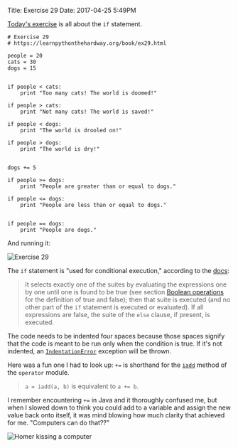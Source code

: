 Title: Exercise 29
Date: 2017-04-25 5:49PM

[Today's exercise](https://learnpythonthehardway.org/book/ex29.html) is all about the `if` statement.

```
# Exercise 29
# https://learnpythonthehardway.org/book/ex29.html

people = 20
cats = 30
dogs = 15


if people < cats:
    print "Too many cats! The world is doomed!"

if people > cats:
    print "Not many cats! The world is saved!"

if people < dogs:
    print "The world is drooled on!"

if people > dogs:
    print "The world is dry!"


dogs += 5

if people >= dogs:
    print "People are greater than or equal to dogs."

if people <= dogs:
    print "People are less than or equal to dogs."


if people == dogs:
    print "People are dogs."
```

And running it:

![Exercise 29]({filename}/images/ex29.png "Exercise 29")

The `if` statement is "used for conditional execution," according to the [docs](https://docs.python.org/2.7/reference/compound_stmts.html#if):

> It selects exactly one of the suites by evaluating the expressions one by one until one is found to be true (see section [Boolean operations](https://docs.python.org/2.7/reference/expressions.html#booleans) for the definition of true and false); then that suite is executed (and no other part of the `if` statement is executed or evaluated). If all expressions are false, the suite of the `else` clause, if present, is executed.

The code needs to be indented four spaces because those spaces signify that the code is meant to be run only when the condition is true. If it's not indented, an [`IndentationError`](https://docs.python.org/2.7/library/exceptions.html#exceptions.IndentationError) exception will be thrown.

Here was a fun one I had to look up: `+=` is shorthand for the [`iadd`](https://docs.python.org/2.7/library/operator.html#operator.iadd) method of the `operator` module.

> `a = iadd(a, b)` is equivalent to `a += b`.

I remember encountering `+=` in Java and it thoroughly confused me, but when I slowed down to think you could add to a variable and assign the new value back onto itself, it was mind blowing how much clarity that achieved for me. "Computers can do that??"

![Homer kissing a computer]({filename}/images/homer.gif "Homer kissing a computer")
